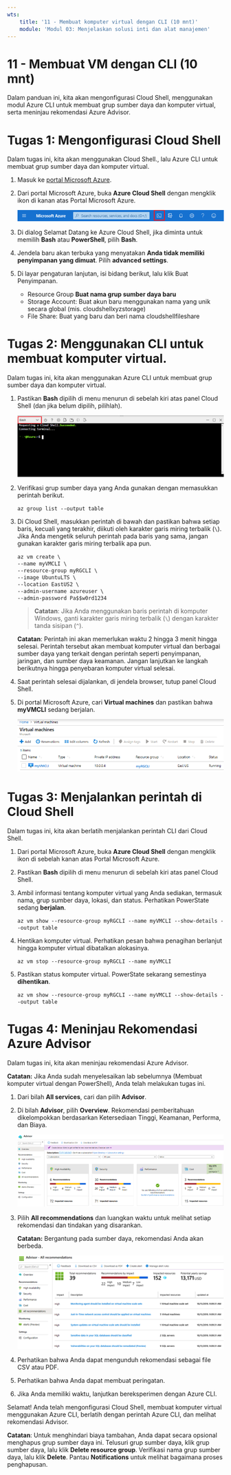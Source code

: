 ```yaml
---
wts:
    title: '11 - Membuat komputer virtual dengan CLI (10 mnt)'
    module: 'Modul 03: Menjelaskan solusi inti dan alat manajemen'
---
```

# 11 - Membuat VM dengan CLI (10 mnt)

Dalam panduan ini, kita akan mengonfigurasi Cloud Shell, menggunakan modul Azure CLI untuk membuat grup sumber daya dan komputer virtual, serta meninjau rekomendasi Azure Advisor. 

# Tugas 1: Mengonfigurasi Cloud Shell 

Dalam tugas ini, kita akan menggunakan Cloud Shell., lalu Azure CLI untuk membuat grup sumber daya dan komputer virtual.  

1. Masuk ke [portal Microsoft Azure](https://portal.azure.com).

2. Dari portal Microsoft Azure, buka **Azure Cloud Shell** dengan mengklik ikon di kanan atas Portal Microsoft Azure.

    ![Cuplikan layar ikon Portal Microsoft Azure, Azure Cloud Shell.](../images/1002.png)
   
3. Di dialog Selamat Datang ke Azure Cloud Shell, jika diminta untuk memilih **Bash** atau **PowerShell**, pilih **Bash**. 

4. Jendela baru akan terbuka yang menyatakan **Anda tidak memiliki penyimpanan yang dimuat**. Pilih **advanced settings**.

5. Di layar pengaturan lanjutan, isi bidang berikut, lalu klik Buat Penyimpanan.
    - Resource Group **Buat nama grup sumber daya baru**
    - Storage Account: Buat akun baru menggunakan nama yang unik secara global (mis. cloudshellxyzstorage)
    - File Share: Buat yang baru dan beri nama cloudshellfileshare


# Tugas 2: Menggunakan CLI untuk membuat komputer virtual.

Dalam tugas ini, kita akan menggunakan Azure CLI untuk membuat grup sumber daya dan komputer virtual.

1. Pastikan **Bash** dipilih di menu menurun di sebelah kiri atas panel Cloud Shell (dan jika belum dipilih, pilihlah).

    ![Cuplikan layar Portal Microsofr Azure, Azure Cloud Shell dengan menu menurun Bash disorot.](../images/1002a.png)


2. Verifikasi grup sumber daya yang Anda gunakan dengan memasukkan perintah berikut.

    ```cli
    az group list --output table
    ```

4. Di Cloud Shell, masukkan perintah di bawah dan pastikan bahwa setiap baris, kecuali yang terakhir, diikuti oleh karakter garis miring terbalik (`\`). Jika Anda mengetik seluruh perintah pada baris yang sama, jangan gunakan karakter garis miring terbalik apa pun. 

    ```cli
    az vm create \
    --name myVMCLI \
    --resource-group myRGCLI \
    --image UbuntuLTS \
    --location EastUS2 \
    --admin-username azureuser \
    --admin-password Pa$$w0rd1234
    ```

    >**Catatan**: Jika Anda menggunakan baris perintah di komputer Windows, ganti karakter garis miring terbalik (`\`) dengan karakter tanda sisipan (`^`).

    **Catatan**: Perintah ini akan memerlukan waktu 2 hingga 3 menit hingga selesai. Perintah tersebut akan membuat komputer virtual dan berbagai sumber daya yang terkait dengan perintah seperti penyimpanan, jaringan, dan sumber daya keamanan. Jangan lanjutkan ke langkah berikutnya hingga penyebaran komputer virtual selesai. 

5. Saat perintah selesai dijalankan, di jendela browser, tutup panel Cloud Shell.

6. Di portal Microsoft Azure, cari **Virtual machines** dan pastikan bahwa **myVMCLI** sedang berjalan.

    ![Cuplikan layar halaman komputer virtual dengan myVMPS dalam status berjalan.](../images/1101.png)


# Tugas 3: Menjalankan perintah di Cloud Shell

Dalam tugas ini, kita akan berlatih menjalankan perintah CLI dari Cloud Shell. 

1. Dari portal Microsoft Azure, buka **Azure Cloud Shell** dengan mengklik ikon di sebelah kanan atas Portal Microsoft Azure.

2. Pastikan **Bash** dipilih di menu menurun di sebelah kiri atas panel Cloud Shell.

3. Ambil informasi tentang komputer virtual yang Anda sediakan, termasuk nama, grup sumber daya, lokasi, dan status. Perhatikan PowerState sedang **berjalan**.

    ```cli
    az vm show --resource-group myRGCLI --name myVMCLI --show-details --output table 
    ```

4. Hentikan komputer virtual. Perhatikan pesan bahwa penagihan berlanjut hingga komputer virtual dibatalkan alokasinya. 

    ```cli
    az vm stop --resource-group myRGCLI --name myVMCLI
    ```

5. Pastikan status komputer virtual. PowerState sekarang semestinya **dihentikan**.

    ```cli
    az vm show --resource-group myRGCLI --name myVMCLI --show-details --output table 
    ```

# Tugas 4: Meninjau Rekomendasi Azure Advisor

Dalam tugas ini, kita akan meninjau rekomendasi Azure Advisor.

   **Catatan:** Jika Anda sudah menyelesaikan lab sebelumnya (Membuat komputer virtual dengan PowerShell), Anda telah melakukan tugas ini. 

1. Dari bilah **All services**, cari dan pilih **Advisor**. 

2. Di bilah **Advisor**, pilih **Overview**. Rekomendasi pemberitahuan dikelompokkan berdasarkan Ketersediaan Tinggi, Keamanan, Performa, dan Biaya. 

    ![Cuplikan layar halaman Ringkasan Advisor. ](../images/1103.png)

3. Pilih **All recommendations** dan luangkan waktu untuk melihat setiap rekomendasi dan tindakan yang disarankan. 

    **Catatan:** Bergantung pada sumber daya, rekomendasi Anda akan berbeda. 

    ![Cuplikan layar halaman Semua rekomendasi Advisor. ](../images/1104.png)

4. Perhatikan bahwa Anda dapat mengunduh rekomendasi sebagai file CSV atau PDF. 

5. Perhatikan bahwa Anda dapat membuat peringatan. 

6. Jika Anda memiliki waktu, lanjutkan bereksperimen dengan Azure CLI. 

Selamat! Anda telah mengonfigurasi Cloud Shell, membuat komputer virtual menggunakan Azure CLI, berlatih dengan perintah Azure CLI, dan melihat rekomendasi Advisor.

**Catatan**: Untuk menghindari biaya tambahan, Anda dapat secara opsional menghapus grup sumber daya ini. Telusuri grup sumber daya, klik grup sumber daya, lalu klik **Delete resource group**. Verifikasi nama grup sumber daya, lalu klik **Delete**. Pantau **Notifications** untuk melihat bagaimana proses penghapusan.
